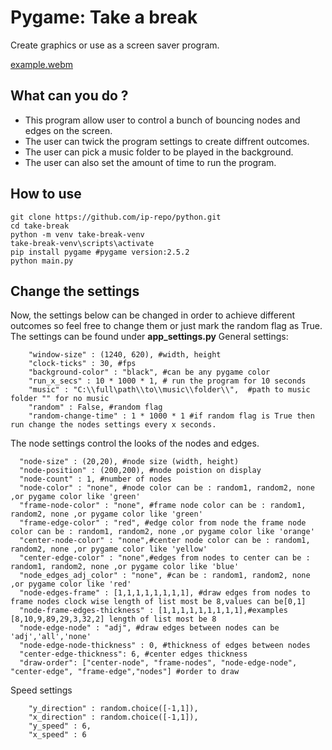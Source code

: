 # Pygame: Take a break 
Create graphics or use as a screen saver program.<br>

[example.webm](https://github.com/ip-repo/python/assets/123945379/d2507433-040f-4f68-8608-200d80d26065)

## What can you do ?
- This program allow user to control a bunch of bouncing nodes and edges on the screen.
- The user can twick the program settings to create diffrent outcomes.
- The user can pick a music folder to be played in the background.
- The user can also set the amount of time to run the program.
## How to use
```
git clone https://github.com/ip-repo/python.git
cd take-break
python -m venv take-break-venv
take-break-venv\scripts\activate
pip install pygame #pygame version:2.5.2
python main.py
```
## Change the settings
Now, the settings below can be changed in order to achieve different outcomes so feel free to change them or just mark the random flag as True.
The settings can be found under **app_settings.py**
General settings:
```console
    "window-size" : (1240, 620), #width, height
    "clock-ticks" : 30, #fps
    "background-color" : "black", #can be any pygame color
    "run_x_secs" : 10 * 1000 * 1, # run the program for 10 seconds
    "music" : "C:\\full\path\\to\\music\\folder\\",  #path to music folder "" for no music
    "random" : False, #random flag
    "random-change-time" : 1 * 1000 * 1 #if random flag is True then run change the nodes settings every x seconds.
```
The node settings control the looks of the nodes and edges.
```console
  "node-size" : (20,20), #node size (width, height)
  "node-position" : (200,200), #node poistion on display
  "node-count" : 1, #number of nodes
  "node-color" : "none", #node color can be : random1, random2, none ,or pygame color like 'green'
  "frame-node-color" : "none", #frame node color can be : random1, random2, none ,or pygame color like 'green'
  "frame-edge-color" : "red", #edge color from node the frame node color can be : random1, random2, none ,or pygame color like 'orange'
  "center-node-color" : "none",#center node color can be : random1, random2, none ,or pygame color like 'yellow'
  "center-edge-color" : "none",#edges from nodes to center can be : random1, random2, none ,or pygame color like 'blue'
  "node_edges_adj_color" : "none", #can be : random1, random2, none ,or pygame color like 'red'
  "node-edges-frame" : [1,1,1,1,1,1,1,1], #draw edges from nodes to frame nodes clock wise length of list most be 8,values can be[0,1]
  "node-frame-edges-thickness" : [1,1,1,1,1,1,1,1,1],#examples [8,10,9,89,29,3,32,2] length of list most be 8
  "node-edge-node" : "adj", #draw edges between nodes can be 'adj','all','none'
  "node-edge-node-thickness" : 0, #thickness of edges between nodes
  "center-edge-thickness": 6, #center edges thickness
  "draw-order": ["center-node", "frame-nodes", "node-edge-node", "center-edge", "frame-edge","nodes"] #order to draw
```

Speed settings

```console
	"y_direction" : random.choice([-1,1]),
	"x_direction" : random.choice([-1,1]),
	"y_speed" : 6,
	"x_speed" : 6
```
